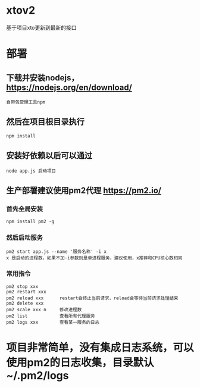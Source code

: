 # xtov2
基于项目xto更新到最新的接口

# 部署

## 下载并安装nodejs，https://nodejs.org/en/download/
	自带包管理工具npm

## 然后在项目根目录执行
	npm install

## 安装好依赖以后可以通过
	node app.js 启动项目

## 生产部署建议使用pm2代理 https://pm2.io/
### 首先全局安装
	npm install pm2 -g

### 然后启动服务
	pm2 start app.js --name '服务名称' -i x
	x 是启动的进程数，如果不加-i参数则是单进程服务，建议使用，x推荐和CPU核心数相同
### 常用指令
	pm2 stop xxx
	pm2 restart xxx 
	pm2 reload xxx		restart会终止当前请求，reload会等待当前请求处理结束
	pm2 delete xxx
	pm2 scale xxx n		修改进程数
	pm2 list			查看所有代理服务
	pm2 logs xxx		查看某一服务的日志
	
# 项目非常简单，没有集成日志系统，可以使用pm2的日志收集，目录默认~/.pm2/logs